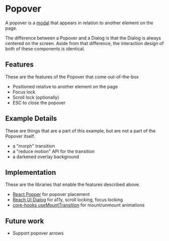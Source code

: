 # Popover

A popover is a [modal](https://en.wikipedia.org/wiki/Modal_window) that appears in relation
to another element on the page.

The difference between a Popover and a Dialog is that the Dialog is always centered on the screen. Aside
from that difference, the interaction design of both of these components is identical.

## Features

These are the features of the Popover that come out-of-the-box

- Positioned relative to another element on the page
- Focus lock
- Scroll lock (optionally)
- ESC to close the popover

## Example Details

These are things that are a part of this example, but are not a part of the Popover itself.

- a "morph" transition
- a "reduce motion" API for the transition
- a darkened overlay background

## Implementation

These are the libraries that enable the features described above.

- [React Popper](https://popper.js.org/docs/v2/) for popover placement
- [Reach UI Dialog](https://reach.tech/dialog/) for a11y, scroll locking, focus locking
- [core-hooks useMountTransition](https://github.com/jamesplease/core-hooks#usemounttransition-options-) for mount/unmount animations

## Future work

- Support popover arrows
